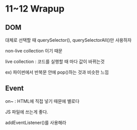 # 11~12 Wrapup

## DOM

대체로 선택할 때 querySelector(), querySelectorAll()만 사용하자

non-live collection 이기 때문



live collection : 코드를 실행할 때 마다 값이 바뀌는것

ex) 파이썬에서 반복문 안에 pop()하는 것과 비슷한 느낌



## Event

on~ : HTML에 직접 넣기 때문에 별로다

JS 파일에 쓰는게 좋다.

addEventListener()를 사용해라


